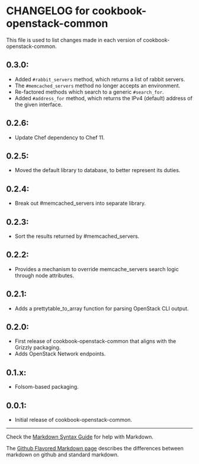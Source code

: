 # CHANGELOG for cookbook-openstack-common

This file is used to list changes made in each version of cookbook-openstack-common.

## 0.3.0:
* Added `#rabbit_servers` method, which returns a list of rabbit servers.
* The `#memcached_servers` method no longer accepts an environment.
* Re-factored methods which search to a generic `#search_for`.
* Added `#address_for` method, which returns the IPv4 (default) address of the given
  interface.

## 0.2.6:
* Update Chef dependency to Chef 11.

## 0.2.5:
* Moved the default library to database, to better represent its duties.

## 0.2.4:
* Break out #memcached_servers into separate library.

## 0.2.3:
* Sort the results returned by #memcached_servers.

## 0.2.2:
* Provides a mechanism to override memcache_servers search logic through node attributes.

## 0.2.1:
* Adds a prettytable_to_array function for parsing OpenStack CLI output.

## 0.2.0:
* First release of cookbook-openstack-common that aligns with the Grizzly packaging.
* Adds OpenStack Network endpoints.

## 0.1.x:
* Folsom-based packaging.

## 0.0.1:
* Initial release of cookbook-openstack-common.

- - -
Check the [Markdown Syntax Guide](http://daringfireball.net/projects/markdown/syntax) for help with Markdown.

The [Github Flavored Markdown page](http://github.github.com/github-flavored-markdown/) describes the differences between markdown on github and standard markdown.
